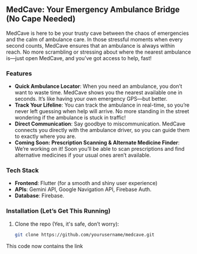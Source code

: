## MedCave: Your Emergency Ambulance Bridge (No Cape Needed)

MedCave is here to be your trusty cave between the chaos of emergencies and the calm of ambulance care. In those stressful moments when every second counts, MedCave ensures that an ambulance is always within reach. No more scrambling or stressing about where the nearest ambulance is—just open MedCave, and you’ve got access to help, fast!

### Features

- **Quick Ambulance Locator**: When you need an ambulance, you don’t want to waste time. MedCave shows you the nearest available one in seconds. It’s like having your own emergency GPS—but better.
- **Track Your Lifeline**: You can track the ambulance in real-time, so you’re never left guessing when help will arrive. No more standing in the street wondering if the ambulance is stuck in traffic!
- **Direct Communication**: Say goodbye to miscommunication. MedCave connects you directly with the ambulance driver, so you can guide them to exactly where you are.
- **Coming Soon: Prescription Scanning & Alternate Medicine Finder**: We’re working on it! Soon you’ll be able to scan prescriptions and find alternative medicines if your usual ones aren’t available.

### Tech Stack

- **Frontend**: Flutter (for a smooth and shiny user experience)
- **APIs**: Gemini API, Google Navigation API, Firebase Auth.
- **Database**: Firebase.

### Installation (Let’s Get This Running)

1. Clone the repo (Yes, it's safe, don’t worry):
   ```bash
   git clone https://github.com/yourusername/medcave.git

This code now contains the link 
